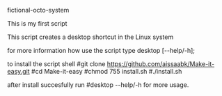  fictional-octo-system

This is my first script

This script creates a desktop shortcut in the Linux system

for more information how use the script type desktop [--help/-h];


to install the script shell
#git clone https://github.com/aissaabk/Make-it-easy.git
#cd Make-it-easy
#chmod 755 install.sh
#./install.sh

after install succesfully run
#desktop --help/-h
for more usage.

